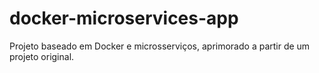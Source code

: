# docker-microservices-app
Projeto baseado em Docker e microsserviços, aprimorado a partir de um projeto original.
